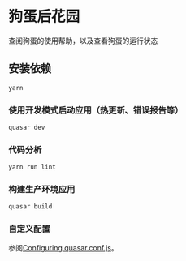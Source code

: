 # 狗蛋后花园

查阅狗蛋的使用帮助，以及查看狗蛋的运行状态

## 安装依赖
```bash
yarn
```

### 使用开发模式启动应用（热更新、错误报告等）
```bash
quasar dev
```

### 代码分析
```bash
yarn run lint
```

### 构建生产环境应用
```bash
quasar build
```

### 自定义配置
参阅[Configuring quasar.conf.js](https://v2.quasar.dev/quasar-cli/quasar-conf-js)。

